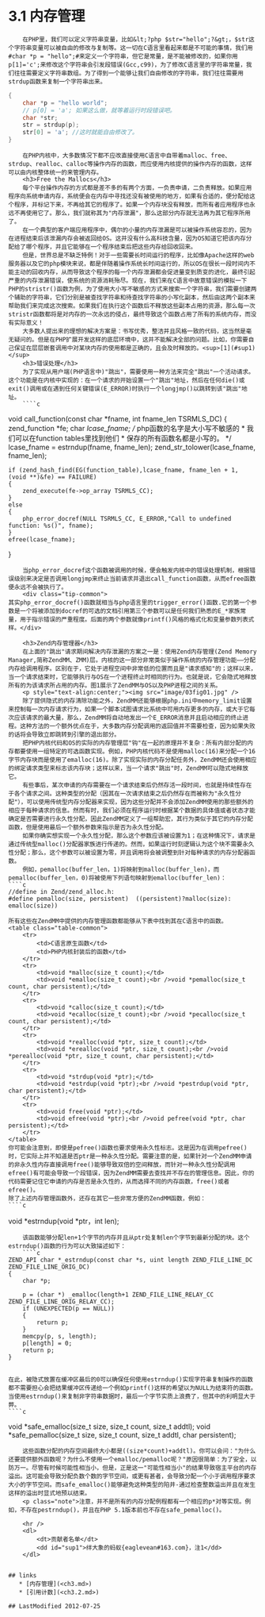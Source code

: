# 3.1 内存管理 


		在PHP里，我们可以定义字符串变量，比如&lt;?php $str="hello";?&gt;，$str这个字符串变量可以被自由的修改与复制等。这一切在C语言里看起来都是不可能的事情，我们用#char *p = "hello";#来定义一个字符串，但它是常量，是不能被修改的，如果你用p[1]='c';来修改这个字符串会引发段错误(Gcc,c99)，为了修改C语言里的字符串常量，我们往往需要定义字符串数组。为了得到一个能够让我们自由修改的字符串，我们往往需要用strdup函数来复制一个字符串出来。
````c
{
	char *p = "hello world";
	// p[0] = 'a'; 如果这么做，就等着运行时段错误吧。
	char *str;
	str = strdup(p);
	str[0] = 'a'; //这时就能自由修改了。
}		

````
		在PHP内核中，大多数情况下都不应改直接使用C语言中自带着malloc、free、strdup、realloc、calloc等操作内存的函数，而应使用内核提供的操作内存的函数，这样可以由内核整体统一的来管理内存。
		<h3>Free the Mallocs</h3>
		每个平台操作内存的方式都是差不多的有两个方面，一负责申请，二负责释放。如果应用程序向系统申请内存，系统便会在内存中寻找还没有被使用的地方，如果有合适的，便分配给这个程序，并标记下来，不再给其它的程序了。如果一个内存块没有释放，而所有者应用程序也永远不再使用它了。那么，我们就称其为"内存泄漏"，那么这部分内存就无法再为其它程序所用了。
		在一个典型的客户端应用程序中，偶尔的小量的内存泄漏是可以被操作系统容忍的，因为在进程结束后该泄漏内存会被返回给OS。这并没有什么高科技含量，因为OS知道它把该内存分配给了哪个程序，并且它能够在一个程序结束后把这些内存给回收回来。
		但是，世界总是不缺乏特例！对于一些需要长时间运行的程序，比如像Apache这样的web服务器以及它的php模块来说，都是伴随着操作系统长时间运行的，所以OS在很长一段时间内不能主动的回收内存，从而导致这个程序的每一个内存泄漏都会促进量变到质变的进化，最终引起严重的内存泄漏错误，使系统的资源消耗殆尽。现在，我们来在C语言中故意错误的模拟一下PHP的stristr()函数为例，为了使用大小写不敏感的方式来搜索一个字符串，我们需要创建两个辅助的字符串，它们分别是被查找字符串和待查找字符串的小写化副本，然后由这两个副本来帮助我们来完成这次搜索。如果我们在执行这个函数后不释放这些副本占用的资源，那么每一次stristr函数都将是对内存的一次永远的侵占，最终导致这个函数占用了所有的系统内存，而没有实际意义！
		大多数人提出来的理想的解决方案是：书写优秀，整洁并且风格一致的代码，这当然是毫无疑问的。但是在PHP扩展开发这样的底层环境中，这并不能解决全部的问题。比如，你需要自己保证在层层嵌套调用中对某块内存的使用都是正确的，且会及时释放的。<sup>[1](#sup1)</sup>
		<h3>错误处理</h3>
		为了实现从用户端(PHP语言中)"跳出"，需要使用一种方法来完全"跳出"一个活动请求。这个功能是在内核中实现的：在一个请求的开始设置一个"跳出"地址，然后在任何die()或exit()调用或在遇到任何关键错误(E_ERROR)时执行一个longjmp()以跳转到该"跳出"地址。
		````c
void call_function(const char *fname, int fname_len TSRMLS_DC)
{
    zend_function *fe;
    char *lcase_fname;
    /* php函数的名字是大小写不敏感的
     * 我们可以在function tables里找到他们
     * 保存的所有函数名都是小写的。
     */
    lcase_fname = estrndup(fname, fname_len);
    zend_str_tolower(lcase_fname, fname_len);

    if (zend_hash_find(EG(function_table),lcase_fname, fname_len + 1, (void **)&fe) == FAILURE)
    {
        zend_execute(fe->op_array TSRMLS_CC);
    }
    else
    {
        php_error_docref(NULL TSRMLS_CC, E_ERROR,"Call to undefined function: %s()", fname);
    }
    efree(lcase_fname);
}
	
````
	当php_error_docref这个函数被调用的时候，便会触发内核中的错误处理机制，根据错误级别来决定是否调用longjmp来终止当前请求并退出call_function函数，从而efree函数便永远不会被执行了。
	<div class="tip-common">
其实php_error_docref()函数就相当与php语言里的trigger_error()函数.它的第一个参数是一个将被添加到docref的可选的文档引用第三个参数可以是任何我们熟悉的E_*家族常量，用于指示错误的严重程度。后面的两个参数就像printf()风格的格式化和变量参数列表式样。</div>

	<h3>Zend内存管理器</h3>
	在上面的"跳出"请求期间解决内存泄漏的方案之一是：使用Zend内存管理(Zend Memory Manager,简称ZendMM、ZMM)层。内核的这一部分非常类似于操作系统的内存管理功能——分配内存给调用程序。区别在于，它处于进程空间中非常低的位置而且是"请求感知"的；这样以来，当一个请求结束时，它能够执行与OS在一个进程终止时相同的行为。也就是说，它会隐式地释放所有的为该请求所占用的内存。图1展示了ZendMM与OS以及PHP进程之间的关系。
	<p style="text-align:center;"><img src="image/03fig01.jpg" />
	除了提供隐式的内存清除功能之外，ZendMM还能够根据php.ini中memory_limit设置来控制每一次内存请求行为，如果一个脚本试图请求比系统中可用内存更多的内存，或大于它每次应该请求的最大量，那么，ZendMM将自动地发出一个E_ERROR消息并且启动相应的终止进程。这种方法的一个额外优点在于，大多数内存分配调用的返回值并不需要检查，因为如果失败的话将会导致立即跳转到引擎的退出部分。
	把PHP内核代码和OS的实际的内存管理层"钩"在一起的原理并不复杂：所有内部分配的内存都要使用一组特定的可选函数实现。例如，PHP内核代码不是使用malloc(16)来分配一个16字节内存块而是使用了emalloc(16)。除了实现实际的内存分配任务外，ZendMM还会使用相应的绑定请求类型来标志该内存块；这样以来，当一个请求"跳出"时，ZendMM可以隐式地释放它。
	有些事后，某次申请的内存需要在一个请求结束后仍然存活一段时间，也就是持续性存在于各个请求之间。这种类型的分配（因其在一次请求结束之后仍然存在而被称为"永久性分配"），可以使用传统型内存分配器来实现，因为这些分配并不会添加ZendMM使用的那些额外的相应于每种请求的信息。然而有时，我们必须在程序运行时根据某个数据的具体值或者状态才能确定是否需要进行永久性分配，因此ZendMM定义了一组帮助宏，其行为类似于其它的内存分配函数，但是使用最后一个额外参数来指示是否为永久性分配。
	如果你确实想实现一个永久性分配，那么这个参数应该被设置为1；在这种情况下，请求是通过传统型malloc()分配器家族进行传递的。然而，如果运行时刻逻辑认为这个块不需要永久性分配；那么，这个参数可以被设置为零，并且调用将会被调整到针对每种请求的内存分配器函数。
	例如，pemalloc(buffer_len，1)将映射到malloc(buffer_len)，而pemalloc(buffer_len，0)将被使用下列语句映射到emalloc(buffer_len)：
````c
//define in Zend/zend_alloc.h:
#define pemalloc(size, persistent)	((persistent)?malloc(size): emalloc(size))	

````
	所有这些在ZendMM中提供的内存管理函数都能够从下表中找到其在C语言中的函数。
	<table class="table-common">
		<tr>
			<td>C语言原生函数</td>
			<td>PHP内核封装后的函数</td>
		</tr>
		<tr>
			<td>void *malloc(size_t count);</td>
			<td>void *emalloc(size_t count);<br />void *pemalloc(size_t count, char persistent);</td>
		</tr>
		<tr>
			<td>void *calloc(size_t count);</td>
			<td>void *ecalloc(size_t count);<br />void *pecalloc(size_t count, char persistent);</td>
		</tr>
		<tr>
			<td>void *realloc(void *ptr, size_t count);</td>
			<td>void *erealloc(void *ptr, size_t count);<br />void *perealloc(void *ptr, size_t count, char persistent);</td>
		</tr>
		<tr>
			<td>void *strdup(void *ptr);</td>
			<td>void *estrdup(void *ptr);<br />void *pestrdup(void *ptr, char persistent);</td>
		</tr>
		<tr>
			<td>void free(void *ptr);</td>
			<td>void efree(void *ptr);<br />void pefree(void *ptr, char persistent);</td>
		</tr>
	</table>
	你可能会注意到，即使是pefree()函数也要求使用永久性标志。这是因为在调用pefree()时，它实际上并不知道是否ptr是一种永久性分配。需要注意的是，如果针对一个ZendMM申请的非永久性内存直接调用free()能够导致双倍的空间释放，而针对一种永久性分配调用efree()有可能会导致一个段错误，因为ZendMM需要去查找并不存在的管理信息。因此，你的代码需要记住它申请的内存是否是永久性的，从而选择不同的内存函数，free()或者efree()。 
	除了上述内存管理函数外，还存在其它一些非常方便的ZendMM函数，例如：
	````c
void *estrndup(void *ptr，int len);	
	
````
	该函数能够分配len+1个字节的内存并且从ptr处复制len个字节到最新分配的块。这个estrndup()函数的行为可以大致描述如下：
	````c
ZEND_API char *_estrndup(const char *s, uint length ZEND_FILE_LINE_DC ZEND_FILE_LINE_ORIG_DC)
{
	char *p;

	p = (char *) _emalloc(length+1 ZEND_FILE_LINE_RELAY_CC ZEND_FILE_LINE_ORIG_RELAY_CC);
	if (UNEXPECTED(p == NULL))
	{
		return p;
	}
	memcpy(p, s, length);
	p[length] = 0;
	return p;
}
	
````
	在此，被隐式放置在缓冲区最后的0可以确保任何使用estrndup()实现字符串复制操作的函数都不需要担心会把结果缓冲区传递给一个例如printf()这样的希望以为NULL为结束符的函数。当使用estrndup()来复制非字符串数据时，最后一个字节实质上浪费了，但其中的利明显大于弊。
	````c
void *safe_emalloc(size_t size, size_t count, size_t addtl);
void *safe_pemalloc(size_t size, size_t count, size_t addtl, char persistent);
	
````
	这些函数分配的内存空间最终大小都是((size*count)+addtl)。你可以会问："为什么还要提供额外函数呢？为什么不使用一个emalloc/pemalloc呢？"原因很简单：为了安全，以防万一。尽管有时候可能性相当小，但是，正是这一"可能性相当小"的结果导致宿主平台的内存溢出。这可能会导致分配负数个数的字节空间，或更有甚者，会导致分配一个小于调用程序要求大小的字节空间。而safe_emalloc()能够避免这种类型的陷井-通过检查整数溢出并且在发生这样的溢出时显式地预以结束。
	<p class="note">注意，并不是所有的内存分配例程都有一个相应的p*对等实现。例如，不存在pestrndup()，并且在PHP 5.1版本前也不存在safe_pemalloc()。
	
	<hr />
	<dl>
		<dt>贡献者名单</dt>
		<dd id="sup1">绊大象的蚂蚁{eaglevean#163.com}，注1</dd>
	</dl>


## links
   * [内存管理](<ch3.md>)
   * [引用计数](<ch3.2.md>)

## LastModified 2012-07-25
